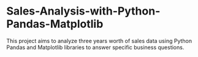 # Sales-Analysis-with-Python-Pandas-Matplotlib
This project aims to analyze three years worth of sales data using Python Pandas and Matplotlib libraries to answer specific business questions.

